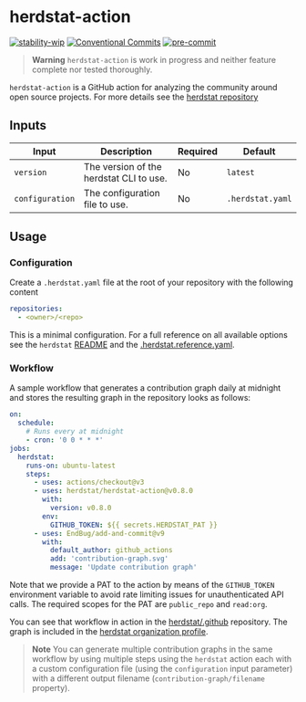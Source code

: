 # herdstat-action

[![stability-wip](https://img.shields.io/badge/stability-wip-lightgrey.svg)](https://github.com/mkenney/software-guides/blob/master/STABILITY-BADGES.md#work-in-progress)
[![Conventional Commits](https://img.shields.io/badge/Conventional%20Commits-1.0.0-%23FE5196?logo=conventionalcommits&logoColor=white)](https://conventionalcommits.org)
[![pre-commit](https://img.shields.io/badge/pre--commit-enabled-brightgreen?logo=pre-commit&logoColor=white)](https://github.com/pre-commit/pre-commit)

> **Warning** `herdstat-action` is work in progress and neither feature complete nor tested thoroughly.

`herdstat-action` is a GitHub action for analyzing the community around open source projects. For more details see the
[herdstat repository][herdstat]

## Inputs

| Input           | Description                             | Required | Default          |
| --------------- | --------------------------------------- | -------- | ---------------- |
| `version`       | The version of the herdstat CLI to use. | No       | `latest`         |
| `configuration` | The configuration file to use.          | No       | `.herdstat.yaml` |

## Usage

### Configuration

Create a `.herdstat.yaml` file at the root of your repository with the following content

```yaml
repositories:
  - <owner>/<repo>
```

This is a minimal configuration. For a full reference on all available options see the `herdstat` [README][herdstat] and
the [.herdstat.reference.yaml][herdstat-ref].

### Workflow

A sample workflow that generates a contribution graph daily at midnight and stores the resulting graph in the repository
looks as follows:

```yaml
on:
  schedule:
    # Runs every at midnight
    - cron: '0 0 * * *'
jobs:
  herdstat:
    runs-on: ubuntu-latest
    steps:
      - uses: actions/checkout@v3
      - uses: herdstat/herdstat-action@v0.8.0
        with:
          version: v0.8.0
        env:
          GITHUB_TOKEN: ${{ secrets.HERDSTAT_PAT }}
      - uses: EndBug/add-and-commit@v9
        with:
          default_author: github_actions
          add: 'contribution-graph.svg'
          message: 'Update contribution graph'
```

Note that we provide a PAT to the action by means of the `GITHUB_TOKEN` environment variable to avoid rate limiting
issues for unauthenticated API calls. The required scopes for the PAT are `public_repo` and `read:org`.

You can see that workflow in action in the [herdstat/.github](https://github.com/herdstat/.github) repository. The graph
is included in the [herdstat organization profile](https://github.com/herdstat).

> **Note** You can generate multiple contribution graphs in the same workflow by using multiple steps using the
> `herdstat` action each with a custom configuration file (using the `configuration` input parameter) with a different
> output filename (`contribution-graph/filename` property).

[herdstat]: https://github.com/herdstat/herdstat/
[herdstat-ref]: https://github.com/herdstat/herdstat/blob/main/.herdstat.reference.yaml
